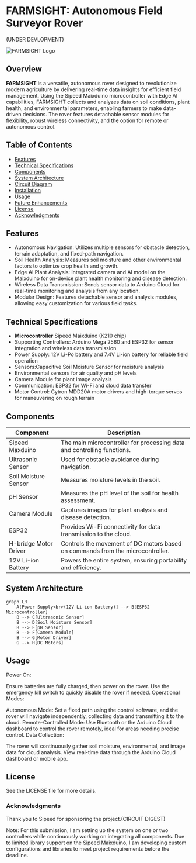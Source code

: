 # FARMSIGHT: Autonomous Field Surveyor Rover

(UNDER DEVLOPMENT)

![FARMSIGHT Logo](link-to-your-logo-image)

## Overview

**FARMSIGHT**  is a versatile, autonomous rover designed to revolutionize modern agriculture by delivering real-time data insights for efficient field management. Using the Sipeed Maixduino microcontroller with Edge AI capabilities, FARMSIGHT collects and analyzes data on soil conditions, plant health, and environmental parameters, enabling farmers to make data-driven decisions. The rover features detachable sensor modules for flexibility, robust wireless connectivity, and the option for remote or autonomous control.

## Table of Contents

- [Features](#features)
- [Technical Specifications](#technical-specifications)
- [Components](#components)
- [System Architecture](#system-architecture)
- [Circuit Diagram](#circuit-diagram)
- [Installation](#installation)
- [Usage](#usage)
- [Future Enhancements](#future-enhancements)
- [License](#license)
- [Acknowledgments](#acknowledgments)

## Features

- Autonomous Navigation: Utilizes multiple sensors for obstacle detection, terrain adaptation, and fixed-path navigation.
- Soil Health Analysis: Measures soil moisture and other environmental factors to optimize crop health and growth.
- Edge AI Plant Analysis: Integrated camera and AI model on the Maixduino for on-device plant health monitoring and disease detection.
- Wireless Data Transmission: Sends sensor data to Arduino Cloud for real-time monitoring and analysis from any location.
- Modular Design: Features detachable sensor and analysis modules, allowing easy customization for various field tasks.

## Technical Specifications

- **Microcontroller** Sipeed Maixduino (K210 chip)
- Supporting Controllers: Arduino Mega 2560 and ESP32 for sensor integration and wireless data transmission
- Power Supply: 12V Li-Po battery and 7.4V Li-ion battery for reliable field operation
- Sensors:Capacitive Soil Moisture Sensor for moisture analysis
- Environmental sensors for air quality and pH levels
- Camera Module for plant image analysis
- Communication: ESP32 for Wi-Fi and cloud data transfer
- Motor Control: Cytron MDD20A motor drivers and high-torque servos for maneuvering on rough terrain

## Components

| Component                     | Description                                                                 |
|-------------------------------|-----------------------------------------------------------------------------|
| Sipeed Maxduino               | The main microcontroller for processing data and controlling functions.     |
| Ultrasonic Sensor             | Used for obstacle avoidance during navigation.                              |
| Soil Moisture Sensor          | Measures moisture levels in the soil.                                      |
| pH Sensor                     | Measures the pH level of the soil for health assessment.                   |
| Camera Module                 | Captures images for plant analysis and disease detection.                  |
| ESP32                         | Provides Wi-Fi connectivity for data transmission to the cloud.            |
| H-bridge Motor Driver         | Controls the movement of DC motors based on commands from the microcontroller. |
| 12V Li-ion Battery            | Powers the entire system, ensuring portability and efficiency.             |

## System Architecture

```mermaid
graph LR
    A[Power Supply<br>(12V Li-ion Battery)] --> B[ESP32 Microcontroller]
    B --> C[Ultrasonic Sensor]
    B --> D[Soil Moisture Sensor]
    B --> E[pH Sensor]
    B --> F[Camera Module]
    B --> G[Motor Driver]
    G --> H[DC Motors]
```
## Usage
Power On:

Ensure batteries are fully charged, then power on the rover.
Use the emergency kill switch to quickly disable the rover if needed.
Operational Modes:

Autonomous Mode: Set a fixed path using the control software, and the rover will navigate independently, collecting data and transmitting it to the cloud.
Remote-Controlled Mode: Use Bluetooth or the Arduino Cloud dashboard to control the rover remotely, ideal for areas needing precise control.
Data Collection:

The rover will continuously gather soil moisture, environmental, and image data for cloud analysis.
View real-time data through the Arduino Cloud dashboard or mobile app.


## License
See the LICENSE file for more details.

### Acknowledgments
Thank you to Sipeed for sponsoring the project.(CIRCUIT DIGEST)

Note: For this submission, I am setting up the system on one or two controllers while continuously working on integrating all components. Due to limited library support on the Sipeed Maixduino, I am developing custom configurations and libraries to meet project requirements before the deadline.
